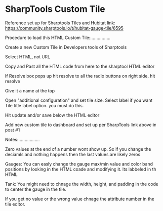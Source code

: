# SharpTools Custom Tile
Reference set up for Sharptools Tiles and Hubitat link:  https://community.sharptools.io/t/hubitat-gauge-tile/6595

Procedure to load this HTML Custom Tile:................

Create a new Custom Tile in Developers tools of Sharptools

Select HTML, not URL

Copy and Past all the HTML code from here to the sharptool HTML editor

If Resolve box pops up hit resolve to all the radio buttons on right side, hit resolve

Give it a name at the top

Open "additional configuration" and set tile size. Select label if you want Tile title label option. you must do this.

Hit update and/or save below the HTML editor

Add new custom tile to dashboard and set up per SharpTools link above in post #1


Notes:.................

Zero values at the end of a number wont show up. So if you change the deciamls and nothing happens then the last values are likely zeros

Gauges: You can easly change the gauge max/min value and color band positions by looking in the HTML coade and modifying it. Its labbeled in th HTML

Tank: You might need to chnage the width, height, and padding in the code to center the gauge in the tile. 

If you get no value or the wrong value chnage the attribute number in the tile editor.

